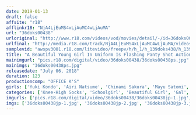```yaml
---
date: 2019-01-13
draft: false
affsite: "r18"
afflinkr18: "NjA4LjEuMS4xLjAuMC4wLjAuMA"
url: "36doks00438"
urloriginal: "http://www.r18.com/videos/vod/movies/detail/-/id=36doks00438"
urlfinal: "http://media.r18.com/track/NjA4LjEuMS4xLjAuMC4wLjAuMA/videos/vod/movies/detail/-/id=36doks00438"
samplevid: "awspv3001.r18.com/litevideo/freepv/h/h_1/h_139doks438/h_139doks438_dmb_w.mp4"
title: "A Beautiful Young Girl In Uniform Is Flashing Panty Shot Action On The Train For All You Perverts Who Like To Jack Off While Watching Pure White Panties Peeking Out Between Voluptuous Beautiful Legs Underneath A Hot Miniskirt"
mainimgurl: "pics.r18.com/digital/video/36doks00438/36doks00438ps.jpg"
mainimgs: "36doks00438ps.jpg"
releasedate: "July 06, 2018"
duration: 123
productioncomp: "OFFICE K'S"
girls: ['Yuki Kondo', 'Airi Natsume', 'Chinami Sakura', 'Mayu Satomi', 'Nana Kawase', 'Mari Takasugi', 'Yu Aoba', 'NIMO', 'Suzu Shiratori', 'Rona Hatsune']
categories: ['Knee-High Socks', 'Schoolgirl', 'Beautiful Girl', 'Gal', 'Sailor Uniform', 'School Uniform', 'Panty Shot', 'Hi-Def']
imgurls: ['pics.r18.com/digital/video/36doks00438/36doks00438jp-1.jpg', 'pics.r18.com/digital/video/36doks00438/36doks00438jp-2.jpg', 'pics.r18.com/digital/video/36doks00438/36doks00438jp-3.jpg', 'pics.r18.com/digital/video/36doks00438/36doks00438jp-4.jpg', 'pics.r18.com/digital/video/36doks00438/36doks00438jp-5.jpg', 'pics.r18.com/digital/video/36doks00438/36doks00438jp-6.jpg', 'pics.r18.com/digital/video/36doks00438/36doks00438jp-7.jpg', 'pics.r18.com/digital/video/36doks00438/36doks00438jp-8.jpg', 'pics.r18.com/digital/video/36doks00438/36doks00438jp-9.jpg', 'pics.r18.com/digital/video/36doks00438/36doks00438jp-10.jpg', 'pics.r18.com/digital/video/36doks00438/36doks00438jp-11.jpg', 'pics.r18.com/digital/video/36doks00438/36doks00438jp-12.jpg', 'pics.r18.com/digital/video/36doks00438/36doks00438jp-13.jpg', 'pics.r18.com/digital/video/36doks00438/36doks00438jp-14.jpg', 'pics.r18.com/digital/video/36doks00438/36doks00438jp-15.jpg', 'pics.r18.com/digital/video/36doks00438/36doks00438jp-16.jpg', 'pics.r18.com/digital/video/36doks00438/36doks00438jp-17.jpg', 'pics.r18.com/digital/video/36doks00438/36doks00438jp-18.jpg', 'pics.r18.com/digital/video/36doks00438/36doks00438jp-19.jpg', 'pics.r18.com/digital/video/36doks00438/36doks00438jp-20.jpg']
imgs: ['36doks00438jp-1.jpg', '36doks00438jp-2.jpg', '36doks00438jp-3.jpg', '36doks00438jp-4.jpg', '36doks00438jp-5.jpg', '36doks00438jp-6.jpg', '36doks00438jp-7.jpg', '36doks00438jp-8.jpg', '36doks00438jp-9.jpg', '36doks00438jp-10.jpg', '36doks00438jp-11.jpg', '36doks00438jp-12.jpg', '36doks00438jp-13.jpg', '36doks00438jp-14.jpg', '36doks00438jp-15.jpg', '36doks00438jp-16.jpg', '36doks00438jp-17.jpg', '36doks00438jp-18.jpg', '36doks00438jp-19.jpg', '36doks00438jp-20.jpg']
---
```

